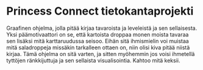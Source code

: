# Princess Connect tietokantaprojekti
Graafinen ohjelma, jolla pitää kirjaa tavaroista ja leveleistä ja sen sellaisesta.
Yksi päämotivaattori on se, että kartoista droppaa monen moista tavaraa sen lisäksi mitä karttaruudussa seisoo.
Eihän sitä ihmismielin voi muistaa mitä saladroppeja missäkin tarkalleen ottaen on, niin olisi kiva pitää niistä kirjaa.
Tämä ohjelma on sitä varten, ja sitten myöhemmin jos voisi ihmetellä tyttöjen ränkkijuttuja ja sen sellaista visualisointia. Kahtoo mitä keksii.
